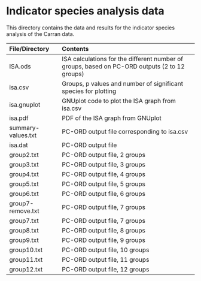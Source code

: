 # Indicator species analysis data

This directory contains the data and results for the indicator species analysis of the Carran data.

|File/Directory|Contents|
|:-------------------|:---------------------------------------------------------------------|
| ISA.ods | ISA calculations for the different number of groups, based on PC-ORD outputs (2 to 12 groups) |
| isa.csv | Groups, p values and number of significant species for plotting |
| isa.gnuplot | GNUplot code to plot the ISA graph from isa.csv | 
| isa.pdf | PDF of the ISA graph from GNUplot |
| summary-values.txt  | PC-ORD output file corresponding to isa.csv |
| isa.dat | PC-ORD output file |
| group2.txt | PC-ORD output file, 2 groups |
| group3.txt | PC-ORD output file, 3 groups |
| group4.txt | PC-ORD output file, 4 groups |
| group5.txt | PC-ORD output file, 5 groups |
| group6.txt | PC-ORD output file, 6 groups |
| group7-remove.txt | PC-ORD output file, 7 groups |
| group7.txt | PC-ORD output file, 7 groups |
| group8.txt | PC-ORD output file, 8 groups |
| group9.txt | PC-ORD output file, 9 groups |
| group10.txt | PC-ORD output file, 10 groups |
| group11.txt | PC-ORD output file, 11 groups |
| group12.txt | PC-ORD output file, 12 groups |

